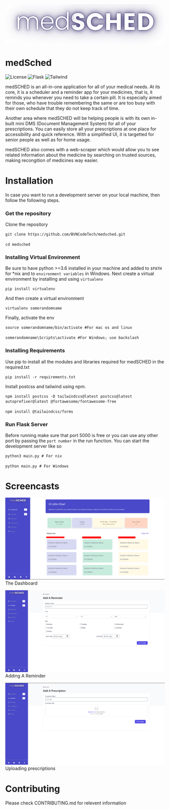 ![Logo](docs/logo.png)

# medSched


![License](https://img.shields.io/badge/license-MIT-green)
![Flask](https://img.shields.io/badge/Flask-2.0.1-blue)
![Tailwind](https://img.shields.io/badge/tailwind-2.2.6-blueviolet)

medSCHED is an all-in-one application for all of your medical needs. At its core, it is a scheduler and a reminder app for your medicines, that is, it reminds you whenever you need to take a certain pill. It is especially aimed for those, who have trouble remembering the same or are too busy with their own schedule that they do not keep track of time. 

Another area where medSCHED will be helping people is with its own in-built mini DMS (Document Management System) for all of your prescriptions. You can easily store all your prescriptions at one place for accessibility and quick reference. With a simplified UI, it is targetted for senior people as well as for home usage.

medSCHED also comes with a web-scraper which would allow you to see related information about the medicine by searching on trusted sources, making recongition of medicines way easier.

# Installation

In case you want to run a development server on your local machine, then follow the following steps.

### Get the repository

Clone the repository

```
git clone https://github.com/BVNCodeTech/medsched.git

cd medsched
```

### Installing Virtual Environment

Be sure to have python >=3.6 installed in your machine and added to `$PATH` for *nix and to `environment variables` in Windows. Next create a virtual environment by installing and using `virtualenv`

```
pip install virtualenv
```

And then create a virtual environment

```
virtualenv somerandomname
```

Finally, activate the env

```
source somerandomname/bin/activate #For mac os and linux

somerandomname\Scripts\activate #For Windows; use backslash
```

### Installing Requirements

Use pip to install all the modules and libraries required for medSCHED in the required.txt

```
pip install -r requirements.txt
```

Install postcss and tailwind using npm.
```
npm install postcss -D tailwindcss@latest postcss@latest autoprefixer@latest @fortawesome/fontawesome-free

npm install @tailwindcss/forms
```

### Run Flask Server

Before running make sure that port 5000 is free or you can use any other port by passing the `port number` in the run function. You can start the development server like so

```
python3 main.py # For nix

python main.py # For Windows
```

# Screencasts

![screencast1](docs/screencast.png)
The Dashboard

![screencast2](docs/screencast_2.png)
Adding A Reminder

![screencast3](docs/screencast_3.png)
Uploading prescriptions

# Contributing 

Please check CONTRIBUTING.md for relevent information
